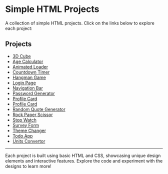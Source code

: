 # Simple HTML Projects

A collection of simple HTML projects. Click on the links below to explore each project:

## Projects

- [3D Cube](https://geek-hadeed.github.io/Simple_Html-Projects/3D%20Cube/)
- [Age Calculator](https://geek-hadeed.github.io/Simple_Html-Projects/Age%20Calculator/)
- [Animated Loader](https://geek-hadeed.github.io/Simple_Html-Projects/Animated%20Loader/)
- [Countdown Timer](https://geek-hadeed.github.io/Simple_Html-Projects/CountDown_Timer/)
- [Hangman Game](https://geek-hadeed.github.io/Simple_Html-Projects/Hangman/)
- [Login Page](https://geek-hadeed.github.io/Simple_Html-Projects/Login%20Page)
- [Navigation Bar](https://geek-hadeed.github.io/Simple_Html-Projects/Nav%20Bar/)
- [Password Generator](https://geek-hadeed.github.io/Simple_Html-Projects/Password%20Generator/)
- [Profile Card](https://geek-hadeed.github.io/Simple_Html-Projects/Profile%20Card)
- [Profile Card](https://geek-hadeed.github.io/Simple_Html-Projects/Profile%20Card)
- [Random Quote Generator](https://geek-hadeed.github.io/Simple_Html-Projects/Random%20Quote%20Generator)
- [Rock Paper Scissor](https://geek-hadeed.github.io/Simple_Html-Projects/Rock%20Paper%20Scissor)
- [Stop Watch](https://geek-hadeed.github.io/Simple_Html-Projects/Stop%20watch)
- [Survey Form](https://geek-hadeed.github.io/Simple_Html-Projects/Survey%20Form)
- [Theme Changer](https://geek-hadeed.github.io/Simple_Html-Projects/Theme%20Changer)
- [Todo App](https://geek-hadeed.github.io/Simple_Html-Projects/Todo%20App)
- [Units Convertor](https://geek-hadeed.github.io/Simple_Html-Projects/Units%20Convertor)

---

Each project is built using basic HTML and CSS, showcasing unique design elements and interactive features. Explore the code and experiment with the designs to learn more!
